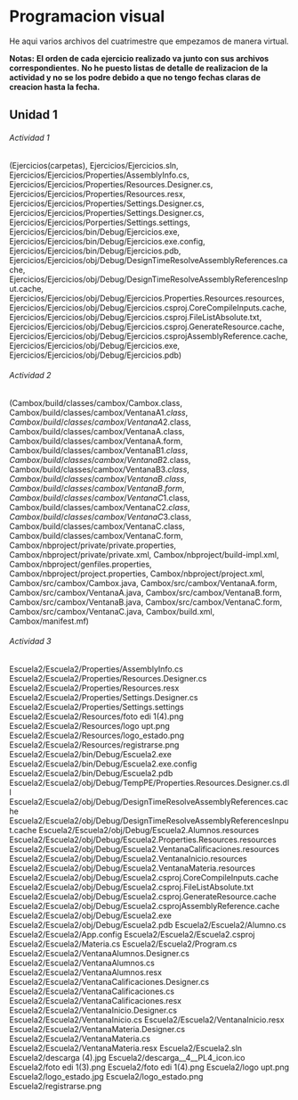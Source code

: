 # Programacion visual

He aqui varios archivos del cuatrimestre que empezamos de manera virtual.

**Notas:**
**El orden de cada ejercicio realizado va junto con sus archivos correspondientes.**
**No he puesto listas de detalle de realizacion de la actividad y no se los podre debido a que no tengo fechas claras de creacion hasta la fecha.**

## Unidad 1
###### Actividad 1
(Ejercicios(carpetas), Ejercicios/Ejercicios.sln, 
Ejercicios/Ejercicios/Properties/AssemblyInfo.cs, 
Ejercicios/Ejercicios/Properties/Resources.Designer.cs, 
Ejercicios/Ejercicios/Properties/Resources.resx, 
Ejercicios/Ejercicios/Properties/Settings.Designer.cs, 
Ejercicios/Ejercicios/Properties/Settings.Designer.cs, 
Ejercicios/Ejercicios/Porperties/Settings.settings, 
Ejercicios/Ejercicios/bin/Debug/Ejercicios.exe, 
Ejercicios/Ejercicios/bin/Debug/Ejercicios.exe.config, 
Ejercicios/Ejercicios/bin/Debug/Ejercicios.pdb, 
Ejercicios/Ejercicios/obj/Debug/DesignTimeResolveAssemblyReferences.cache, 
Ejercicios/Ejercicios/obj/Debug/DesignTimeResolveAssemblyReferencesInput.cache, 
Ejercicios/Ejercicios/obj/Debug/Ejercicios.Properties.Resources.resources, 
Ejercicios/Ejercicios/obj/Debug/Ejercicios.csproj.CoreCompileInputs.cache, 
Ejercicios/Ejercicios/obj/Debug/Ejercicios.csproj.FileListAbsolute.txt, 
Ejercicios/Ejercicios/obj/Debug/Ejercicios.csproj.GenerateResource.cache, 
Ejercicios/Ejercicios/obj/Debug/Ejercicios.csprojAssemblyReference.cache, 
Ejercicios/Ejercicios/obj/Debug/Ejercicios.exe, 
Ejercicios/Ejercicios/obj/Debug/Ejercicios.pdb)

###### Actividad 2
(Cambox/build/classes/cambox/Cambox.class, 
Cambox/build/classes/cambox/VentanaA$1.class, 
Cambox/build/classes/cambox/VentanaA$2.class, 
Cambox/build/classes/cambox/VentanaA.class, 
Cambox/build/classes/cambox/VentanaA.form, 
Cambox/build/classes/cambox/VentanaB$1.class, 
Cambox/build/classes/cambox/VentanaB$2.class, 
Cambox/build/classes/cambox/VentanaB$3.class, 
Cambox/build/classes/cambox/VentanaB.class, 
Cambox/build/classes/cambox/VentanaB.form, 
Cambox/build/classes/cambox/VentanaC$1.class, 
Cambox/build/classes/cambox/VentanaC$2.class, 
Cambox/build/classes/cambox/VentanaC$3.class, 
Cambox/build/classes/cambox/VentanaC.class, 
Cambox/build/classes/cambox/VentanaC.form, 
Cambox/nbproject/private/private.properties, 
Cambox/nbproject/private/private.xml, 
Cambox/nbproject/build-impl.xml, 
Cambox/nbproject/genfiles.properties, 
Cambox/nbproject/project.properties, 
Cambox/nbproject/project.xml, 
Cambox/src/cambox/Cambox.java, 
Cambox/src/cambox/VentanaA.form, 
Cambox/src/cambox/VentanaA.java, 
Cambox/src/cambox/VentanaB.form, 
Cambox/src/cambox/VentanaB.java, 
Cambox/src/cambox/VentanaC.form, 
Cambox/src/cambox/VentanaC.java, 
Cambox/build.xml, 
Cambox/manifest.mf)

###### Actividad 3
Escuela2/Escuela2/Properties/AssemblyInfo.cs
Escuela2/Escuela2/Properties/Resources.Designer.cs
Escuela2/Escuela2/Properties/Resources.resx
Escuela2/Escuela2/Properties/Settings.Designer.cs
Escuela2/Escuela2/Properties/Settings.settings
Escuela2/Escuela2/Resources/foto edi 1(4).png
Escuela2/Escuela2/Resources/logo upt.png
Escuela2/Escuela2/Resources/logo_estado.png
Escuela2/Escuela2/Resources/registrarse.png
Escuela2/Escuela2/bin/Debug/Escuela2.exe
Escuela2/Escuela2/bin/Debug/Escuela2.exe.config
Escuela2/Escuela2/bin/Debug/Escuela2.pdb
Escuela2/Escuela2/obj/Debug/TempPE/Properties.Resources.Designer.cs.dll
Escuela2/Escuela2/obj/Debug/DesignTimeResolveAssemblyReferences.cache
Escuela2/Escuela2/obj/Debug/DesignTimeResolveAssemblyReferencesInput.cache
Escuela2/Escuela2/obj/Debug/Escuela2.Alumnos.resources
Escuela2/Escuela2/obj/Debug/Escuela2.Properties.Resources.resources
Escuela2/Escuela2/obj/Debug/Escuela2.VentanaCalificaciones.resources
Escuela2/Escuela2/obj/Debug/Escuela2.VentanaInicio.resources
Escuela2/Escuela2/obj/Debug/Escuela2.VentanaMateria.resources
Escuela2/Escuela2/obj/Debug/Escuela2.csproj.CoreCompileInputs.cache
Escuela2/Escuela2/obj/Debug/Escuela2.csproj.FileListAbsolute.txt
Escuela2/Escuela2/obj/Debug/Escuela2.csproj.GenerateResource.cache
Escuela2/Escuela2/obj/Debug/Escuela2.csprojAssemblyReference.cache
Escuela2/Escuela2/obj/Debug/Escuela2.exe
Escuela2/Escuela2/obj/Debug/Escuela2.pdb
Escuela2/Escuela2/Alumno.cs
Escuela2/Escuela2/App.config
Escuela2/Escuela2/Escuela2.csproj
Escuela2/Escuela2/Materia.cs
Escuela2/Escuela2/Program.cs
Escuela2/Escuela2/VentanaAlumnos.Designer.cs
Escuela2/Escuela2/VentanaAlumnos.cs
Escuela2/Escuela2/VentanaAlumnos.resx
Escuela2/Escuela2/VentanaCalificaciones.Designer.cs
Escuela2/Escuela2/VentanaCalificaciones.cs
Escuela2/Escuela2/VentanaCalificaciones.resx
Escuela2/Escuela2/VentanaInicio.Designer.cs
Escuela2/Escuela2/VentanaInicio.cs
Escuela2/Escuela2/VentanaInicio.resx
Escuela2/Escuela2/VentanaMateria.Designer.cs
Escuela2/Escuela2/VentanaMateria.cs
Escuela2/Escuela2/VentanaMateria.resx
Escuela2/Escuela2.sln
Escuela2/descarga (4).jpg
Escuela2/descarga__4__PL4_icon.ico
Escuela2/foto edi 1(3).png
Escuela2/foto edi 1(4).png
Escuela2/logo upt.png
Escuela2/logo_estado.jpg
Escuela2/logo_estado.png
Escuela2/registrarse.png
